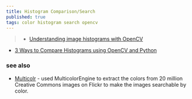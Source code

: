 ```yaml
---
title: Histogram Comparison/Search
published: true
tags: color histogram search opencv
---
```

> - [Understanding image histograms with OpenCV](https://medium.com/@lmcaraig/understanding-image-histograms-with-opencv-667572a25c1f)

- [3 Ways to Compare Histograms using OpenCV and Python](https://pyimagesearch.com/2014/07/14/3-ways-compare-histograms-using-opencv-python/)

### see also
- [Multicolr](https://labs.tineye.com/multicolr/#colors=f0daa8,429553,513074;weights=10,27,63) - used MulticolorEngine to extract the colors from 20 million Creative Commons images on Flickr to make the images searchable by color.